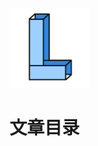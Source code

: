 <p><img src="/logo.png" alt="logo" style="width:128px;height:128px" /></p>

# 文章目录

<!-- @include: ./js/index.md{4,} -->

<!-- @include: ./ts/index.md{4,} -->

<!-- @include: ./html/index.md{4,} -->

<!-- @include: ./css/index.md{4,} -->

<!-- @include: ./vue/index.md{4,} -->

<!-- @include: ./vite/index.md{4,} -->

<!-- @include: ./node/index.md{4,} -->

<!-- @include: ./nginx/index.md{4,} -->

<!-- @include: ./engineering-design/index.md{4,} -->

<!-- @include: ./programming/index.md{4,} -->

<!-- @include: ./reading/index.md{4,} -->

<!-- @include: ./git/index.md{4,} -->

<!-- @include: ./linux/index.md{4,} -->

